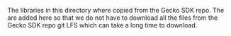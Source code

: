 The libraries in this directory where copied from the Gecko SDK repo.
The are added here so that we do not have to download all the files from the Gecko SDK repo git LFS which can take a long time to download.